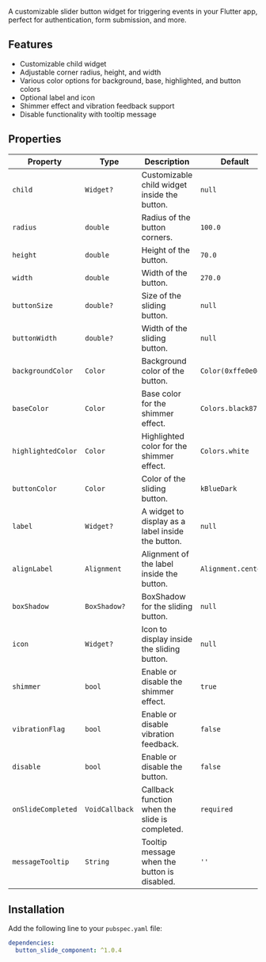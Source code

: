 A customizable slider button widget for triggering events in your Flutter app, perfect for authentication, form submission, and more.

## Features

- Customizable child widget
- Adjustable corner radius, height, and width
- Various color options for background, base, highlighted, and button colors
- Optional label and icon
- Shimmer effect and vibration feedback support
- Disable functionality with tooltip message

## Properties

| Property           | Type           | Description                                                            | Default                |
|--------------------|----------------|------------------------------------------------------------------------|------------------------|
| `child`            | `Widget?`      | Customizable child widget inside the button.                           | `null`                 |
| `radius`           | `double`       | Radius of the button corners.                                          | `100.0`                |
| `height`           | `double`       | Height of the button.                                                  | `70.0`                 |
| `width`            | `double`       | Width of the button.                                                   | `270.0`                |
| `buttonSize`       | `double?`      | Size of the sliding button.                                            | `null`                 |
| `buttonWidth`      | `double?`      | Width of the sliding button.                                           | `null`                 |
| `backgroundColor`  | `Color`        | Background color of the button.                                        | `Color(0xffe0e0e0)`    |
| `baseColor`        | `Color`        | Base color for the shimmer effect.                                     | `Colors.black87`       |
| `highlightedColor` | `Color`        | Highlighted color for the shimmer effect.                              | `Colors.white`         |
| `buttonColor`      | `Color`        | Color of the sliding button.                                           | `kBlueDark`            |
| `label`            | `Widget?`      | A widget to display as a label inside the button.                      | `null`                 |
| `alignLabel`       | `Alignment`    | Alignment of the label inside the button.                              | `Alignment.center`     |
| `boxShadow`        | `BoxShadow?`   | BoxShadow for the sliding button.                                      | `null`                 |
| `icon`             | `Widget?`      | Icon to display inside the sliding button.                             | `null`                 |
| `shimmer`          | `bool`         | Enable or disable the shimmer effect.                                  | `true`                 |
| `vibrationFlag`    | `bool`         | Enable or disable vibration feedback.                                  | `false`                |
| `disable`          | `bool`         | Enable or disable the button.                                          | `false`                |
| `onSlideCompleted` | `VoidCallback` | Callback function when the slide is completed.                         | `required`             |
| `messageTooltip`   | `String`       | Tooltip message when the button is disabled.                           | `''`                   |

## Installation

Add the following line to your `pubspec.yaml` file:

```yaml
dependencies:
  button_slide_component: ^1.0.4    

